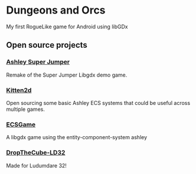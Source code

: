 # Dungeons and Orcs
My first RogueLike game for Android using libGDx
## Open source projects

### [Ashley Super Jumper](https://github.com/dsaltares/ashley-superjumper)
Remake of the Super Jumper Libgdx demo game.

### [Kitten2d](https://github.com/RoaringCatGames/kitten2d-ashley-extensions)
Open sourcing some basic Ashley ECS systems that could be useful across multiple games.

### [ECSGame](https://github.com/isZumpo/ECSGame)
A libgdx game using the entity-component-system ashley

### [DropTheCube-LD32](https://github.com/Portals/DropTheCube-LD32)
Made for Ludumdare 32!
